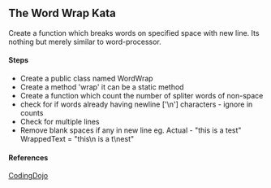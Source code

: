 ## The Word Wrap Kata

Create a function which breaks words on specified space with new line. Its nothing but merely similar to word-processor.

#### Steps
* Create a public class named WordWrap
* Create a method 'wrap' it can be a static method
* Create a function which count the number of spliter words of non-space
* check for if words already having newline ['\n'] characters - ignore in counts
* Check for multiple lines
* Remove blank spaces if any in new line eg. Actual - "this is a test" WrappedText = "this\n is a t\nest"

#### References

[CodingDojo](http://codingdojo.org/cgi-bin/wiki.pl?KataWordWrap)